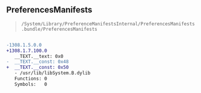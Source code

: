 ## PreferencesManifests

> `/System/Library/PreferenceManifestsInternal/PreferencesManifests.bundle/PreferencesManifests`

```diff

-1308.1.5.0.0
+1308.1.7.100.0
   __TEXT.__text: 0x0
-  __TEXT.__const: 0x48
+  __TEXT.__const: 0x50
   - /usr/lib/libSystem.B.dylib
   Functions: 0
   Symbols:   0

```
